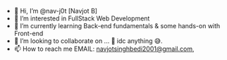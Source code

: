 - 👋 Hi, I’m @nav-j0t [Navjot B]
- 👀 I’m interested in FullStack Web Development
- 🌱 I’m currently learning Back-end fundamentals & some hands-on with Front-end
- 💞️ I’m looking to collaborate on ... 🤔 idc anything 😅.
- 📫 How to reach me EMAIL: navjotsinghbedi2001@gmail.com,  

<!---
nav-j0t/nav-j0t is a ✨ special ✨ repository because its `README.md` (this file) appears on your GitHub profile.
You can click the Preview link to take a look at your changes.
--->
